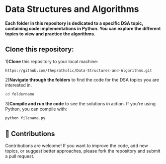 # Data Structures and Algorithms

#### Each folder in this repository is dedicated to a specific DSA topic, containing code implementations in Python. You can explore the different topics to view and practice the algorithms.


## Clone this repository:
1)**Clone** this repository to your local machine:
```sh
https://github.com/thepratholic/Data-Structures-and-Algorithms.git
```

2)**Navigate through the folders** to find the code for the DSA topics you are interested in.
```sh
cd foldername
```

3)**Compile and run the code** to see the solutions in action. If you're using Python, you can compile with:
```sh
python filename.py
```


## 📌 Contributions
Contributions are welcome! If you want to improve the code, add new topics, or suggest better approaches, please fork the repository and submit a pull request.
